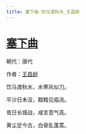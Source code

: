 ```yaml
---
title: 塞下曲·饮马渡秋水_王昌龄
---
```


# [塞下曲](http://so.gushiwen.org/view_70871.aspx)

朝代：唐代

作者：[王昌龄](http://so.gushiwen.org/author_437.aspx)

饮马渡秋水，水寒风似刀。

平沙日未没，黯黯见临洮。

昔日长城战，咸言意气高。

黄尘足今古，白骨乱蓬蒿。